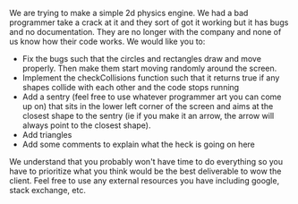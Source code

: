 We are trying to make a simple 2d physics engine. We had a bad programmer take a crack at it and they sort of got it working but it has bugs and no documentation. They are no longer with the company and none of us know how their code works. We would like you to:

* Fix the bugs such that the circles and rectangles draw and move properly. Then make them start moving randomly around the screen.
* Implement the checkCollisions function such that it returns true if any shapes collide with each other and the code stops running
* Add a sentry (feel free to use whatever programmer art you can come up on) that sits in the lower left corner of the screen and aims at the closest shape to the sentry (ie if you make it an arrow, the arrow will always point to the closest shape).
* Add triangles
* Add some comments to explain what the heck is going on here
  
We understand that you probably won't have time to do everything so you have to prioritize what you think would be the best deliverable to wow the client. Feel free to use any external resources you have including google, stack exchange, etc.
